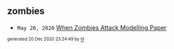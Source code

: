 ## zombies


* <code>May 20, 2020</code> [When Zombies Attack Modelling Paper](2020-05-20T11-31-00-when-zombies-attack-modelling-paper.md)

<sup><sub>generated 20 Dec 2020 23:24:49 by <a href='https://github.com/senorprogrammer/til'>til</a></sub></sup>

